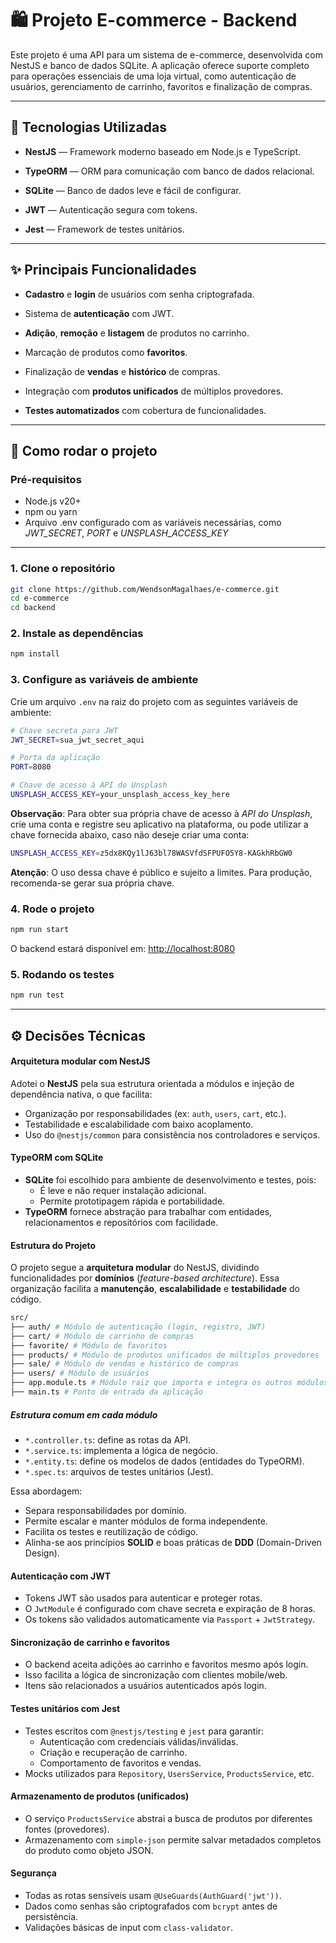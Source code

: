 # 🛍️ Projeto E-commerce - Backend

Este projeto é uma API para um sistema de e-commerce, desenvolvida com NestJS e banco de dados SQLite. A aplicação oferece suporte completo para operações essenciais de uma loja virtual, como autenticação de usuários, gerenciamento de carrinho, favoritos e finalização de compras.

---

## 🔧 Tecnologias Utilizadas

- **NestJS** — Framework moderno baseado em Node.js e TypeScript.

- **TypeORM** — ORM para comunicação com banco de dados relacional.

- **SQLite** — Banco de dados leve e fácil de configurar.

- **JWT** — Autenticação segura com tokens.

- **Jest** — Framework de testes unitários.
  
---

## ✨ Principais Funcionalidades

- **Cadastro** e **login** de usuários com senha criptografada.

- Sistema de **autenticação** com JWT.

- **Adição**, **remoção** e **listagem** de produtos no carrinho.

- Marcação de produtos como **favoritos**.

- Finalização de **vendas** e **histórico** de compras.

- Integração com **produtos unificados** de múltiplos provedores.

- **Testes automatizados** com cobertura de funcionalidades.

---

## 🚀 Como rodar o projeto

### Pré-requisitos

- Node.js v20+
- npm ou yarn
- Arquivo .env configurado com as variáveis necessárias, como *JWT_SECRET*, *PORT* e *UNSPLASH_ACCESS_KEY*

---

### 1. Clone o repositório

```bash
git clone https://github.com/WendsonMagalhaes/e-commerce.git
cd e-commerce
cd backend
```

### 2. Instale as dependências

```bash
npm install
```

### 3. Configure as variáveis de ambiente

Crie um arquivo `.env` na raiz do projeto com as seguintes variáveis de ambiente:

```bash
# Chave secreta para JWT
JWT_SECRET=sua_jwt_secret_aqui

# Porta da aplicação
PORT=8080

# Chave de acesso à API do Unsplash
UNSPLASH_ACCESS_KEY=your_unsplash_access_key_here
```
**Observação**: Para obter sua própria chave de acesso à *API do Unsplash*, crie uma conta e registre seu aplicativo na plataforma, ou pode utilizar a chave fornecida abaixo, caso não deseje criar uma conta:

```bash
UNSPLASH_ACCESS_KEY=z5dx8KQy1lJ63bl78WASVfdSFPUFO5Y8-KAGkhRbGW0
```
**Atenção**: O uso dessa chave é público e sujeito a limites. Para produção, recomenda-se gerar sua própria chave.

### 4. Rode o projeto

```bash
npm run start
```

O backend estará disponível em: [http://localhost:8080](http://localhost:8080)

### 5. Rodando os testes

```bash
npm run test
```

---

## ⚙️ Decisões Técnicas


#### Arquitetura modular com NestJS

Adotei o **NestJS** pela sua estrutura orientada a módulos e injeção de dependência nativa, o que facilita:

- Organização por responsabilidades (ex: `auth`, `users`, `cart`, etc.).
- Testabilidade e escalabilidade com baixo acoplamento.
- Uso do `@nestjs/common` para consistência nos controladores e serviços.


#### TypeORM com SQLite

- **SQLite** foi escolhido para ambiente de desenvolvimento e testes, pois:
  - É leve e não requer instalação adicional.
  - Permite prototipagem rápida e portabilidade.
- **TypeORM** fornece abstração para trabalhar com entidades, relacionamentos e repositórios com facilidade.

#### Estrutura do Projeto

O projeto segue a **arquitetura modular** do NestJS, dividindo funcionalidades por **domínios** (_feature-based architecture_). Essa organização facilita a **manutenção**, **escalabilidade** e **testabilidade** do código.

```bash
src/
├── auth/ # Módulo de autenticação (login, registro, JWT)
├── cart/ # Módulo de carrinho de compras
├── favorite/ # Módulo de favoritos
├── products/ # Módulo de produtos unificados de múltiplos provedores
├── sale/ # Módulo de vendas e histórico de compras
├── users/ # Módulo de usuários
├── app.module.ts # Módulo raiz que importa e integra os outros módulos
├── main.ts # Ponto de entrada da aplicação
```
##### Estrutura comum em cada módulo

- `*.controller.ts`: define as rotas da API.
- `*.service.ts`: implementa a lógica de negócio.
- `*.entity.ts`: define os modelos de dados (entidades do TypeORM).
- `*.spec.ts`: arquivos de testes unitários (Jest).

Essa abordagem:

- Separa responsabilidades por domínio.
- Permite escalar e manter módulos de forma independente.
- Facilita os testes e reutilização de código.
- Alinha-se aos princípios **SOLID** e boas práticas de **DDD** (Domain-Driven Design).

#### Autenticação com JWT

- Tokens JWT são usados para autenticar e proteger rotas.
- O `JwtModule` é configurado com chave secreta e expiração de 8 horas.
- Os tokens são validados automaticamente via `Passport` + `JwtStrategy`.


#### Sincronização de carrinho e favoritos

- O backend aceita adições ao carrinho e favoritos mesmo após login.
- Isso facilita a lógica de sincronização com clientes mobile/web.
- Itens são relacionados a usuários autenticados após login.


#### Testes unitários com Jest

- Testes escritos com `@nestjs/testing` e `jest` para garantir:
  - Autenticação com credenciais válidas/inválidas.
  - Criação e recuperação de carrinho.
  - Comportamento de favoritos e vendas.
- Mocks utilizados para `Repository`, `UsersService`, `ProductsService`, etc.


#### Armazenamento de produtos (unificados)

- O serviço `ProductsService` abstrai a busca de produtos por diferentes fontes (provedores).
- Armazenamento com `simple-json` permite salvar metadados completos do produto como objeto JSON.


#### Segurança

- Todas as rotas sensíveis usam `@UseGuards(AuthGuard('jwt'))`.
- Dados como senhas são criptografados com `bcrypt` antes de persistência.
- Validações básicas de input com `class-validator`.
